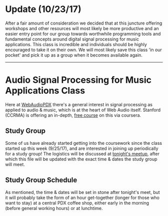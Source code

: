 # Update (10/23/17)
After a fair amount of consideration we decided that at this juncture offering workshops and other resources will most likely be more productive and an easier entry point for our group towards worthwhile programming tools and fundamental concepts around digital signal processing for music applications. This class is incredible and individuals should be highly encouraged to take it on their own. We will most likely save this class 'in our pocket' and pick it up as a group when it becomes available again.

----

# Audio Signal Processing for Music Applications Class
Here at [WebAudioPDX](https://www.meetup.com/Web-Audio-PDX/) there's a general interest in signal processing as applied to audio & music, which is at the heart of Web Audio itself. Stanford (CCRMA) is offering an in-depth, [free course](https://www.coursera.org/learn/audio-signal-processing) on this via coursera.

## Study Group
Some of us have already started getting into the coursework since the class started up this week (9/25/17), and are interested in joining up periodically for a study group! The logistics will be discussed at [tonight's meetup](https://www.meetup.com/Web-Audio-PDX/events/243431335/), after which this file will be updated with the exact time & dates the study group will meet.

## Study Group Schedule
As mentioned, the time & dates will be set in stone after tonight's meet, but it will probably take the form of an hour get-together (longer for those who want to stay) at a central PDX coffee shop, either early in the morning (before general working hours) or at lunchtime.